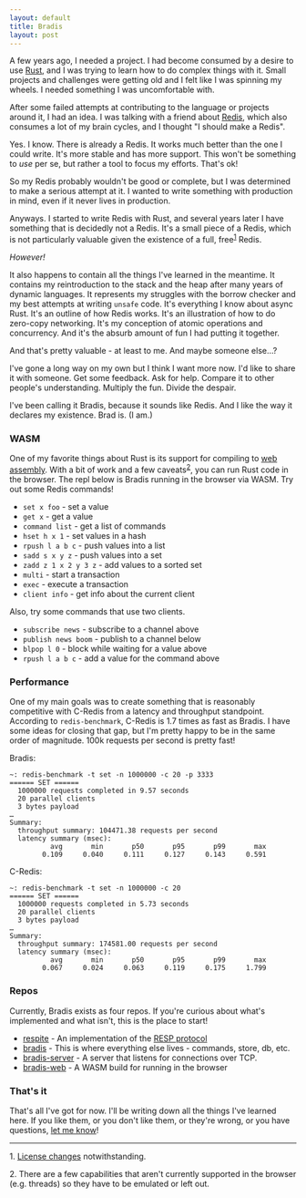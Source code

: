 ```yaml
---
layout: default
title: Bradis
layout: post
---
```


A few years ago, I needed a project. I had become consumed by a desire to use
[Rust][rust], and I was trying to learn how to do complex things with it. Small
projects and challenges were getting old and I felt like I was spinning my
wheels. I needed something I was uncomfortable with.

After some failed attempts at contributing to the language or projects around
it, I had an idea. I was talking with a friend about [Redis][redis], which also
consumes a lot of my brain cycles, and I thought "I should make a Redis".

Yes. I know. There is already a Redis. It works much better than the one I
could write. It's more stable and has more support. This won't be something to
*use* per se, but rather a tool to focus my efforts. That's ok!

So my Redis probably wouldn't be good or complete, but I was determined to make
a serious attempt at it. I wanted to write something with production in mind,
even if it never lives in production.

Anyways. I started to write Redis with Rust, and several years later I have
something that is decidedly not a Redis. It's a small piece of a Redis, which
is not particularly valuable given the existence of a full,
free<sup>[1](#free-ish)</sup> Redis.

*However!*

It also happens to contain all the things I've learned in the meantime. It
contains my reintroduction to the stack and the heap after many years of
dynamic languages. It represents my struggles with the borrow checker and my
best attempts at writing <code>unsafe</code> code. It's everything I know about
async Rust. It's an outline of how Redis works. It's an illustration of how to
do zero-copy networking. It's my conception of atomic operations and
concurrency. And it's the absurb amount of fun I had putting it together.

And that's pretty valuable - at least to me. And maybe someone else…?

I've gone a long way on my own but I think I want more now. I'd like to share
it with someone. Get some feedback. Ask for help. Compare it to other people's
understanding. Multiply the fun. Divide the despair.

I've been calling it Bradis, because it sounds like Redis. And I like the way
it declares my existence. Brad is. (I am.)

### WASM

One of my favorite things about Rust is its support for compiling to [web
assembly][wasm]. With a bit of work and a few
caveats<sup>[2](#wasm-caveats)</sup>, you can run Rust code in the browser. The
repl below is Bradis running in the browser via WASM. Try out some Redis
commands!

<script type="module" src="/js/repl.js"></script>

* `set x foo` - set a value
* `get x` - get a value
* `command list` - get a list of commands
* `hset h x 1` - set values in a hash
* `rpush l a b c` - push values into a list
* `sadd s x y z` - push values into a set
* `zadd z 1 x 2 y 3 z` - add values to a sorted set
* `multi` - start a transaction
* `exec` - execute a transaction
* `client info` - get info about the current client

<div id="repl-one"></div>

Also, try some commands that use two clients.

* `subscribe news` - subscribe to a channel above
* `publish news boom` - publish to a channel below
* `blpop l 0` - block while waiting for a value above
* `rpush l a b c` - add a value for the command above

<div id="repl-two"></div>

### Performance

One of my main goals was to create something that is reasonably competitive
with C-Redis from a latency and throughput standpoint. According to
`redis-benchmark`, C-Redis is 1.7 times as fast as Bradis. I have some ideas
for closing that gap, but I'm pretty happy to be in the same order of
magnitude. 100k requests per second is pretty fast!

Bradis:

```
~: redis-benchmark -t set -n 1000000 -c 20 -p 3333
====== SET ======
  1000000 requests completed in 9.57 seconds
  20 parallel clients
  3 bytes payload
…
Summary:
  throughput summary: 104471.38 requests per second
  latency summary (msec):
          avg       min       p50       p95       p99       max
        0.109     0.040     0.111     0.127     0.143     0.591
```

C-Redis:

```
~: redis-benchmark -t set -n 1000000 -c 20
====== SET ======
  1000000 requests completed in 5.73 seconds
  20 parallel clients
  3 bytes payload
…
Summary:
  throughput summary: 174581.00 requests per second
  latency summary (msec):
          avg       min       p50       p95       p99       max
        0.067     0.024     0.063     0.119     0.175     1.799
```

### Repos

Currently, Bradis exists as four repos. If you're curious about what's
implemented and what isn't, this is the place to start!

* [respite][respite] - An implementation of the [RESP protocol][resp]
* [bradis][bradis] - This is where everything else lives - commands, store, db,
  etc.
* [bradis-server][bradis-server] - A server that listens for connections over
  TCP.
* [bradis-web][bradis-web] - A WASM build for running in the browser

### That's it

That's all I've got for now. I'll be writing down all the things I've learned
here. If you like them, or you don't like them, or they're wrong, or you have
questions, <a href="https://hachyderm.io/@braddunbar" target="_blank">let me
know</a>!

<hr>

<span id="free-ish">1.</span> [License changes][license] notwithstanding.

<span id="wasm-caveats">2.</span> There are a few capabilities that aren't
currently supported in the browser (e.g. threads) so they have to be emulated
or left out.

[license]: https://redis.io/blog/redis-adopts-dual-source-available-licensing/
[redis]: https://redis.io
[respite]: https://github.com/braddunbar/respite
[resp]: https://redis.io/docs/latest/develop/reference/protocol-spec/
[rust]: https://www.rust-lang.org/
[wasm]: https://webassembly.org/
[tokio]: https://tokio.rs/
[bradis]: https://github.com/braddunbar/bradis
[bradis-server]: https://github.com/braddunbar/bradis-server
[bradis-web]: https://github.com/braddunbar/bradis-web
